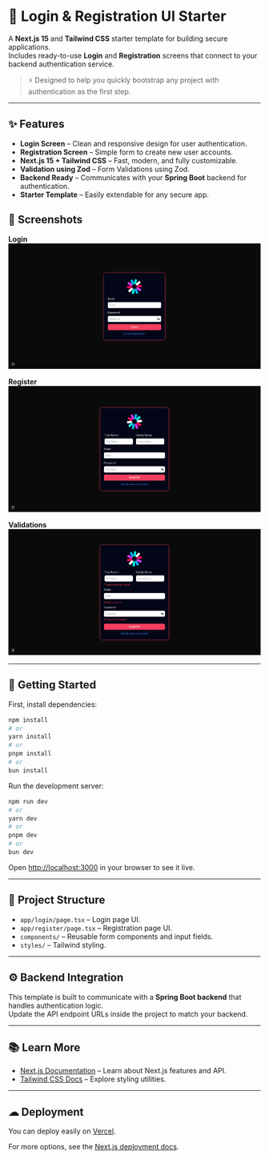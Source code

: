 # 🔐 Login & Registration UI Starter

A **Next.js 15** and **Tailwind CSS** starter template for building secure applications.  
Includes ready-to-use **Login** and **Registration** screens that connect to your backend authentication service.

> ⚡ Designed to help you quickly bootstrap any project with authentication as the first step.

---

## ✨ Features

- **Login Screen** – Clean and responsive design for user authentication.
- **Registration Screen** – Simple form to create new user accounts.
- **Next.js 15 + Tailwind CSS** – Fast, modern, and fully customizable.
- **Validation using Zod** – Form Validations using Zod.
- **Backend Ready** – Communicates with your **Spring Boot** backend for authentication.
- **Starter Template** – Easily extendable for any secure app.

## 📸 Screenshots

**Login**
![Login Screenshot](./screenshots/login.png)

**Register**
![Register Screenshot](./screenshots/register.png)

**Validations**
![Validations Screenshot](./screenshots/validations.png)

---

## 🚀 Getting Started

First, install dependencies:

```bash
npm install
# or
yarn install
# or
pnpm install
# or
bun install
```

Run the development server:

```bash
npm run dev
# or
yarn dev
# or
pnpm dev
# or
bun dev
```

Open [http://localhost:3000](http://localhost:3000) in your browser to see it live.

---

## 📂 Project Structure

- `app/login/page.tsx` – Login page UI.
- `app/register/page.tsx` – Registration page UI.
- `components/` – Reusable form components and input fields.
- `styles/` – Tailwind styling.

---

## ⚙️ Backend Integration

This template is built to communicate with a **Spring Boot backend** that handles authentication logic.  
Update the API endpoint URLs inside the project to match your backend.

---

## 📚 Learn More

- [Next.js Documentation](https://nextjs.org/docs) – Learn about Next.js features and API.
- [Tailwind CSS Docs](https://tailwindcss.com/docs) – Explore styling utilities.

---

## ☁ Deployment

You can deploy easily on [Vercel](https://vercel.com/new?utm_medium=default-template&filter=next.js&utm_source=create-next-app).

For more options, see the [Next.js deployment docs](https://nextjs.org/docs/app/building-your-application/deploying).
